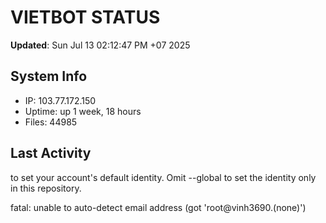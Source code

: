 # VIETBOT STATUS
**Updated**: Sun Jul 13 02:12:47 PM +07 2025

## System Info
- IP: 103.77.172.150
- Uptime: up 1 week, 18 hours
- Files: 44985

## Last Activity

to set your account's default identity.
Omit --global to set the identity only in this repository.

fatal: unable to auto-detect email address (got 'root@vinh3690.(none)')

